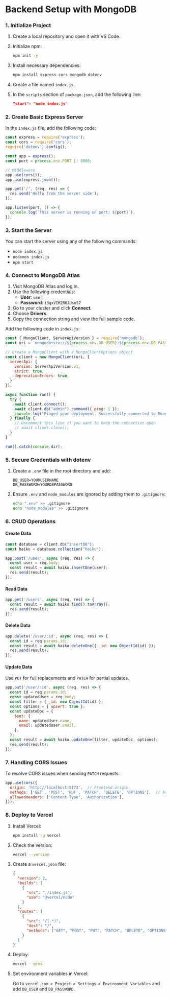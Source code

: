 # Backend Setup with MongoDB

### 1. Initialize Project

1. Create a local repository and open it with VS Code.
2. Initialize npm:

    ```bash
    npm init -y
    ```

3. Install necessary dependencies:

    ```bash
    npm install express cors mongodb dotenv
    ```

4. Create a file named `index.js`.

5. In the `scripts` section of `package.json`, add the following line:

    ```json
    "start": "node index.js"
    ```

### 2. Create Basic Express Server

In the `index.js` file, add the following code:

```javascript
const express = require('express');
const cors = require('cors');
require('dotenv').config();

const app = express();
const port = process.env.PORT || 8080;

// Middleware
app.use(cors());
app.use(express.json());

app.get('/', (req, res) => {
  res.send('Hello from the server side');
});

app.listen(port, () => {
  console.log(`This server is running on port: ${port}`);
});
```

### 3. Start the Server

You can start the server using any of the following commands:

- `node index.js`
- `nodemon index.js`
- `npm start`

### 4. Connect to MongoDB Atlas

1. Visit MongoDB Atlas and log in.
2. Use the following credentials:
   - **User**: `user`
   - **Password**: `i3qxVIM2R6JUsoS7`
3. Go to your cluster and click **Connect**.
4. Choose **Drivers**.
5. Copy the connection string and view the full sample code. 

Add the following code in `index.js`:

```javascript
const { MongoClient, ServerApiVersion } = require('mongodb');
const uri = `mongodb+srv://${process.env.DB_USER}:${process.env.DB_PASSWORD}@clustermuntasir.bwzlexy.mongodb.net/?retryWrites=true&w=majority&appName=clusterMuntasir`;

// Create a MongoClient with a MongoClientOptions object
const client = new MongoClient(uri, {
  serverApi: {
    version: ServerApiVersion.v1,
    strict: true,
    deprecationErrors: true,
  }
});

async function run() {
  try {
    await client.connect();
    await client.db("admin").command({ ping: 1 });
    console.log("Pinged your deployment. Successfully connected to MongoDB!");
  } finally {
    // Uncomment this line if you want to keep the connection open
    // await client.close();
  }
}

run().catch(console.dir);
```

### 5. Secure Credentials with dotenv

1. Create a `.env` file in the root directory and add:

    ```env
    DB_USER=YOURUSERNAME
    DB_PASSWORD=YOURDBPASSWORD
    ```

2. Ensure `.env` and `node_modules` are ignored by adding them to `.gitignore`:

    ```bash
    echo ".env" >> .gitignore
    echo "node_modules" >> .gitignore
    ```

### 6. CRUD Operations

#### Create Data

```javascript
const database = client.db("insertDB");
const haiku = database.collection("haiku");

app.post('/user', async (req, res) => {
  const user = req.body;
  const result = await haiku.insertOne(user);
  res.send(result);
});
```

#### Read Data

```javascript
app.get('/users', async (req, res) => {
  const result = await haiku.find().toArray();
  res.send(result);
});
```

#### Delete Data

```javascript
app.delete('/user/:id', async (req, res) => {
  const id = req.params.id;
  const result = await haiku.deleteOne({ _id: new ObjectId(id) });
  res.send(result);
});
```

#### Update Data

Use `PUT` for full replacements and `PATCH` for partial updates.

```javascript
app.put('/user/:id', async (req, res) => {
  const id = req.params.id;
  const updatedUser = req.body;
  const filter = { _id: new ObjectId(id) };
  const options = { upsert: true };
  const updateDoc = {
    $set: {
      name: updatedUser.name,
      email: updatedUser.email,
    },
  };
  const result = await haiku.updateOne(filter, updateDoc, options);
  res.send(result);
});
```

### 7. Handling CORS Issues

To resolve CORS issues when sending `PATCH` requests:

```javascript
app.use(cors({
  origin: 'http://localhost:5173',  // Frontend origin
  methods: ['GET', 'POST', 'PUT', 'PATCH', 'DELETE', 'OPTIONS'],  // Add PATCH method
  allowedHeaders: ['Content-Type', 'Authorization'],
}));
```

### 8. Deploy to Vercel

1. Install Vercel:

    ```bash
    npm install -g vercel
    ```

2. Check the version:

    ```bash
    vercel --version
    ```

3. Create a `vercel.json` file:

    ```json
    {
      "version": 2,
      "builds": [
        {
          "src": "./index.js",
          "use": "@vercel/node"
        }
      ],
      "routes": [
        {
          "src": "/(.*)",
          "dest": "/",
          "methods": ["GET", "POST", "PUT", "PATCH", "DELETE", "OPTIONS"]
        }
      ]
    }
    ```

4. Deploy:

    ```bash
    vercel --prod
    ```

5. Set environment variables in Vercel:

   Go to `vercel.com > Project > Settings > Environment Variables` and add `DB_USER` and `DB_PASSWORD`.